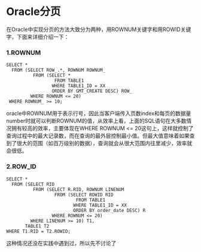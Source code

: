 # Oracle分页

在Oracle中实现分页的方法大致分为两种，用ROWNUM关键字和用ROWID关键字，下面来详细介绍一下：

### 1.ROWNUM

```
SELECT *
  FROM (SELECT ROW_.*, ROWNUM ROWNUM_
          FROM (SELECT *
                  FROM TABLE1
                 WHERE TABLE1_ID = XX
                 ORDER BY GMT_CREATE DESC) ROW_
         WHERE ROWNUM <= 20)
 WHERE ROWNUM_ >= 10;
```

oracle中ROWNUM用于表示行号，因此当客户端传入页数index和每页的数据量number时就可以判断ROWNUM的值，从效率上看，上面的SQL语句在大多数情况拥有较高的效率，主要体现在WHERE ROWNUM <= 20这句上，这样就控制了查询过程中的最大记录数，而在查询的最外层控制最小值。但最大值意味着如果查到了很大的范围（如百万级别的数据），查询就会从很大范围内往里减少，效率就会很低。



### 2.ROW_ID

```
SELECT *
  FROM (SELECT RID
          FROM (SELECT R.RID, ROWNUM LINENUM
                  FROM (SELECT ROWID RID
                          FROM TABLE1
                         WHERE TABLE1_ID = XX
                         ORDER BY order_date DESC) R
                 WHERE ROWNUM <= 20)
         WHERE LINENUM >= 10) T1,
       TABLE1 T2
WHERE T1.RID = T2.ROWID;
```

这种情况还没在实践中遇到过，所以先不讨论了

